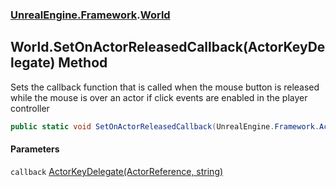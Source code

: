 ### [UnrealEngine.Framework](UnrealEngine_Framework.md 'UnrealEngine.Framework').[World](World.md 'UnrealEngine.Framework.World')
## World.SetOnActorReleasedCallback(ActorKeyDelegate) Method
Sets the callback function that is called when the mouse button is released while the mouse is over an actor if click events are enabled in the player controller  
```csharp
public static void SetOnActorReleasedCallback(UnrealEngine.Framework.ActorKeyDelegate callback);
```
#### Parameters
<a name='UnrealEngine_Framework_World_SetOnActorReleasedCallback(UnrealEngine_Framework_ActorKeyDelegate)_callback'></a>
`callback` [ActorKeyDelegate(ActorReference, string)](ActorKeyDelegate(ActorReference_string).md 'UnrealEngine.Framework.ActorKeyDelegate(UnrealEngine.Framework.ActorReference, string)')  
  
